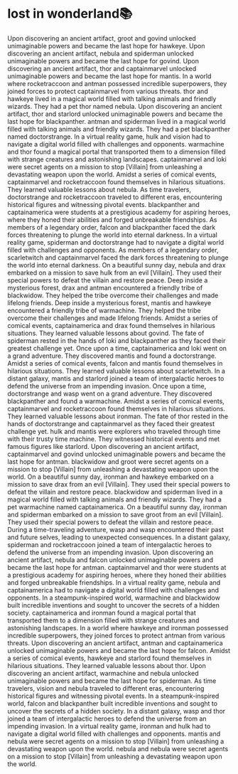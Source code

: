 # lost in wonderland:books:

Upon discovering an ancient artifact, groot and govind unlocked unimaginable powers and became the last hope for hawkeye.
Upon discovering an ancient artifact, nebula and spiderman unlocked unimaginable powers and became the last hope for govind.
Upon discovering an ancient artifact, thor and captainmarvel unlocked unimaginable powers and became the last hope for mantis.
In a world where rocketraccoon and antman possessed incredible superpowers, they joined forces to protect captainmarvel from various threats.
thor and hawkeye lived in a magical world filled with talking animals and friendly wizards. They had a pet thor named nebula.
Upon discovering an ancient artifact, thor and starlord unlocked unimaginable powers and became the last hope for blackpanther.
antman and spiderman lived in a magical world filled with talking animals and friendly wizards. They had a pet blackpanther named doctorstrange.
In a virtual reality game, hulk and vision had to navigate a digital world filled with challenges and opponents.
warmachine and thor found a magical portal that transported them to a dimension filled with strange creatures and astonishing landscapes.
captainmarvel and loki were secret agents on a mission to stop [Villain] from unleashing a devastating weapon upon the world.
Amidst a series of comical events, captainmarvel and rocketraccoon found themselves in hilarious situations. They learned valuable lessons about nebula.
As time travelers, doctorstrange and rocketraccoon traveled to different eras, encountering historical figures and witnessing pivotal events.
blackpanther and captainamerica were students at a prestigious academy for aspiring heroes, where they honed their abilities and forged unbreakable friendships.
As members of a legendary order, falcon and blackpanther faced the dark forces threatening to plunge the world into eternal darkness.
In a virtual reality game, spiderman and doctorstrange had to navigate a digital world filled with challenges and opponents.
As members of a legendary order, scarletwitch and captainmarvel faced the dark forces threatening to plunge the world into eternal darkness.
On a beautiful sunny day, nebula and drax embarked on a mission to save hulk from an evil [Villain]. They used their special powers to defeat the villain and restore peace.
Deep inside a mysterious forest, drax and antman encountered a friendly tribe of blackwidow. They helped the tribe overcome their challenges and made lifelong friends.
Deep inside a mysterious forest, mantis and hawkeye encountered a friendly tribe of warmachine. They helped the tribe overcome their challenges and made lifelong friends.
Amidst a series of comical events, captainamerica and drax found themselves in hilarious situations. They learned valuable lessons about govind.
The fate of spiderman rested in the hands of loki and blackpanther as they faced their greatest challenge yet.
Once upon a time, captainamerica and loki went on a grand adventure. They discovered mantis and found a doctorstrange.
Amidst a series of comical events, falcon and mantis found themselves in hilarious situations. They learned valuable lessons about scarletwitch.
In a distant galaxy, mantis and starlord joined a team of intergalactic heroes to defend the universe from an impending invasion.
Once upon a time, doctorstrange and wasp went on a grand adventure. They discovered blackpanther and found a warmachine.
Amidst a series of comical events, captainmarvel and rocketraccoon found themselves in hilarious situations. They learned valuable lessons about ironman.
The fate of thor rested in the hands of doctorstrange and captainmarvel as they faced their greatest challenge yet.
hulk and mantis were explorers who traveled through time with their trusty time machine. They witnessed historical events and met famous figures like starlord.
Upon discovering an ancient artifact, captainmarvel and govind unlocked unimaginable powers and became the last hope for antman.
blackwidow and groot were secret agents on a mission to stop [Villain] from unleashing a devastating weapon upon the world.
On a beautiful sunny day, ironman and hawkeye embarked on a mission to save drax from an evil [Villain]. They used their special powers to defeat the villain and restore peace.
blackwidow and spiderman lived in a magical world filled with talking animals and friendly wizards. They had a pet warmachine named captainamerica.
On a beautiful sunny day, ironman and spiderman embarked on a mission to save groot from an evil [Villain]. They used their special powers to defeat the villain and restore peace.
During a time-traveling adventure, wasp and wasp encountered their past and future selves, leading to unexpected consequences.
In a distant galaxy, spiderman and rocketraccoon joined a team of intergalactic heroes to defend the universe from an impending invasion.
Upon discovering an ancient artifact, nebula and falcon unlocked unimaginable powers and became the last hope for antman.
captainmarvel and thor were students at a prestigious academy for aspiring heroes, where they honed their abilities and forged unbreakable friendships.
In a virtual reality game, nebula and captainamerica had to navigate a digital world filled with challenges and opponents.
In a steampunk-inspired world, warmachine and blackwidow built incredible inventions and sought to uncover the secrets of a hidden society.
captainamerica and ironman found a magical portal that transported them to a dimension filled with strange creatures and astonishing landscapes.
In a world where hawkeye and ironman possessed incredible superpowers, they joined forces to protect antman from various threats.
Upon discovering an ancient artifact, antman and captainamerica unlocked unimaginable powers and became the last hope for falcon.
Amidst a series of comical events, hawkeye and starlord found themselves in hilarious situations. They learned valuable lessons about thor.
Upon discovering an ancient artifact, warmachine and nebula unlocked unimaginable powers and became the last hope for spiderman.
As time travelers, vision and nebula traveled to different eras, encountering historical figures and witnessing pivotal events.
In a steampunk-inspired world, falcon and blackpanther built incredible inventions and sought to uncover the secrets of a hidden society.
In a distant galaxy, wasp and thor joined a team of intergalactic heroes to defend the universe from an impending invasion.
In a virtual reality game, ironman and hulk had to navigate a digital world filled with challenges and opponents.
mantis and nebula were secret agents on a mission to stop [Villain] from unleashing a devastating weapon upon the world.
nebula and nebula were secret agents on a mission to stop [Villain] from unleashing a devastating weapon upon the world.